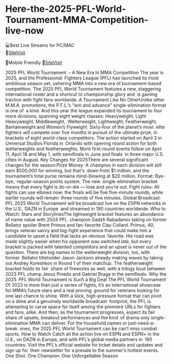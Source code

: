 # Here-the-2025-PFL-World-Tournament-MMA-Competition-live-now


💻Best Live Streams for PC/MAC  
🔴[SiteVisit](https://rb.gy/na37tv)

📲Mobile  Friendly
🔴[SiteVisit](https://rb.gy/na37tv)


2025 PFL World Tournament – A New Era In MMA Competition
The year is 2025, and the Professional Fighters League (PFL) has launched its most ambitious season yet, ushering MMA into a new era of tournament-based competition. The 2025 PFL World Tournament features a new, staggering international roster and a shortcut to championship glory and is gaining traction with fight fans worldwide. A Tournament Like No OtherUnlike other M.M.A. promotions, the P.F.L.’s “win and advance” single-elimination format is one of a kind. And this year the league expanded its tournament to four more divisions, spanning eight weight classes: Heavyweight, Light Heavyweight, Middleweight, Welterweight, Lightweight, Featherweight, Bantamweight and Women’s Flyweight. Sixty-four of the planet’s most elite fighters will compete over five months in pursuit of the ultimate prize, in brackets of eight world-class competitors. The action started on April 3 in Universal Studios Florida in Orlando with opening round action for both welterweights and featherweights. More first-round events follow on April 11, April 18 and May 1, with semifinals in June and finals in three major U.S. cities in August. Key Changes for 2025There are several significant changes for the season:Prize Money: A champion in each division will still earn $500,000 for winning, but that's down from $1 million, and the tournament’s total purse remains mind-blowing at $20 million. Format: Bye-bye, regular-season points system. The new single-elimination bracket means that every fight is do-or-die — lose and you’re out. Fight rules: All fights can use elbows now; the finals will be five five-minute rounds, while earlier rounds will remain three rounds of five minutes. Global Broadcast: PFL 2025 World Tournament will be broadcast live on the ESPN networks in the U.S., DAZN in Europe and streamed in 190 countries worldwide. Who to Watch: Stars and StorylinesThe lightweight bracket features an abundance of name value with 2024 PFL champion Gadzh Rabadanov taking on former Bellator spoiler Brent Primus and fan-favorite Clay Collard. Primus, 40, brings veteran savvy and big-fight experience that could make him a candidate to upset a field that lacks an obvious favorite. His road was made slightly easier when his opponent was switched late, but every bracket is packed with talented competitors and an upset is never out of the question. There are big names in the welterweight division, too, with former Bellator titleholder Jason Jackson already making waves by taking out Andrey Koreshkov in Round 1 of their matchup. The featherweight bracket holds its fair share of fireworks as well, with a trilogy bout between 2023 PFL champ Jesus Pinedo and Gabriel Braga in the semifinals.
Why the 2025 PFL World Tournament Is Such a Big Deal
The PFL World Tournament Of 2023 is more than just a series of fights, it’s an international showcase for MMA’s future stars and a real proving ground for veterans looking for one last chance to shine. With a slick, high-pressure format that can pivot on a dime and a genuinely worldwide broadcast footprint, the PFL is attempting to carve space for itself among the premiere URLs for fighters and fans, alike.
And then, as the tournament progresses, expect its fair share of upsets, breakout performances and the kind of drama only single-elimination MMA can deliver. For the household names or just-need-a-break ones, the 2025 PFL World Tournament can be can’t miss combat sports.
How to Watch
Catch all the action live on ESPN and ESPN+ in the U.S., on DAZN in Europe, and with PFL’s global media partners in 190 countries. Visit the PFL’s official website for ticket details and updates and sign up for their newsletter for a presale to the summer’s hottest events.
One Shot. One Champion. One Unforgettable Season
